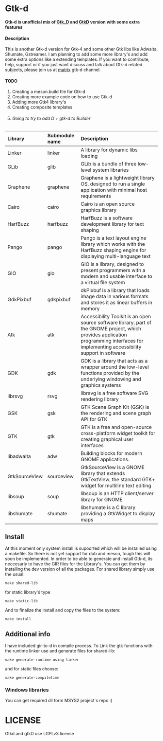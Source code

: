 # Gtk-d

**Gtk-d is unofficial mix of [Gtk_D](https://github.com/KonstantIMP/gtk_d) and [GtkD](https://gtkd.org/) version with some extra features**

#### Description

This is another Gtk-d version for Gtk-4 and some other Gtk libs like Adwaita, Shumate, Gstreamer. I am planning to add some more library's and add some extra options like a extending templates. If you want to contribute, help, support or if you just want discuss and talk about Gtk-d related subjects, please join us at [matrix](https://matrix.to/#/#gtk-d:matrix.org) gtk-d channel.

#### TODO
1. Creating a meson.build file for Gtk-d
2. Creating more example code on how to use Gtk-d
3. Adding more Gtk4 library's
4. Creating composite templates
5. ###### Going to try to add D + gtk-d to Builder

| Library  | Submodule name | Description |
| :------- | :------------- | :---------- |
| Linker   | linker         | A library for dynamic libs loading |
| GLib     | glib           | GLib is a bundle of three low-level system libraries |
| Graphene | graphene       | Graphene is a lightweight library OS, designed to run a single application with minimal host requirements |
| Cairo   | cairo           | Cairo is an open source graphics library |
| HarfBuzz | harfbuzz | HarfBuzz is a software development library for text shaping |
| Pango | pango | Pango is a text layout engine library which works with the HarfBuzz shaping engine for displaying multi-language text |
| GIO | gio | GIO is a library, designed to present programmers with a modern and usable interface to a virtual file system |
| GdkPixbuf | gdkpixbuf | dkPixbuf is a library that loads image data in various formats and stores it as linear buffers in memory |
| Atk | atk | Accessibility Toolkit is an open source software library, part of the GNOME project, which provides application programming interfaces for implementing accessibility support in software |
| GDK | gdk | GDK is a library that acts as a wrapper around the low-level functions provided by the underlying windowing and graphics systems |
| librsvg | rsvg | librsvg is a free software SVG rendering library |
| GSK | gsk | GTK Scene Graph Kit (GSK) is the rendering and scene graph API for GTK |
| GTK | gtk | GTK is a free and open-source cross-platform widget toolkit for creating graphical user interfaces |
| libadwaita | adw |  Building blocks for modern GNOME applications. |
| GtkSourceView | sourceview | GtkSourceView is a GNOME library that extends GtkTextView, the standard GTK+ widget for multiline text editing |
| libsoup | soup | libsoup is an HTTP client/server library for GNOME |
| libshumate | shumate | libshumate is a C library providing a GtkWidget to display maps |

## Install 
At this moment only system install is supoorted which will be installed using a makefile. So there is not yet support for dub and meson, tough this will soon be implemented. In order to be able to generate and install Gtk-d, its neccesarly to have the GIR files for the Library's. You can get them by installing the dev version of all the packages. For shared library simply use the usual:
````
make shared-lib
````
for static library'ś type
````
make static-lib
````
And to finalize the install and copy the files to the system:
````
make install
````

## Additional info

I have included gir-to-d in compile process. To Link the gtk functions with the runtime linker use and generate files for shared-lib:
````
make generate-runtime using linker
````
and for static files choose:
````
make generate-compiletime
````


### Windows libraries
You can get required dll form MSYS2 project`s repo :)

# LICENSE
Gtkd and gtkD use LGPLv3 license
